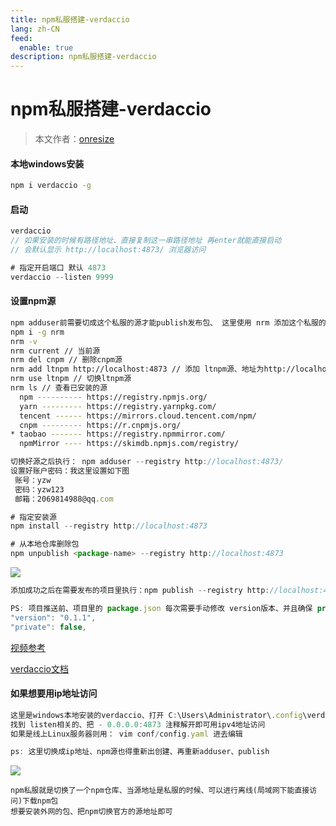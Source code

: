 ```yaml
---
title: npm私服搭建-verdaccio
lang: zh-CN
feed:
  enable: true
description: npm私服搭建-verdaccio
---
```


# npm私服搭建-verdaccio

> 本文作者：[onresize](https://github.com/onresize)

#### 本地windows安装

```bash
npm i verdaccio -g
```

#### 启动

```js
verdaccio
// 如果安装的时候有路径地址、直接复制这一串路径地址 再enter就能直接启动
// 会默认显示 http://localhost:4873/ 浏览器访问

# 指定开启端口 默认 4873
verdaccio --listen 9999
```

#### 设置npm源

```bash
npm adduser前需要切成这个私服的源才能publish发布包、 这里使用 nrm 添加这个私服的源
npm i -g nrm
nrm -v
nrm current // 当前源
nrm del cnpm // 删除cnpm源
nrm add ltnpm http://localhost:4873 // 添加 ltnpm源、地址为http://localhost:4873
nrm use ltnpm // 切换ltnpm源
nrm ls // 查看已安装的源
  npm ---------- https://registry.npmjs.org/
  yarn --------- https://registry.yarnpkg.com/
  tencent ------ https://mirrors.cloud.tencent.com/npm/
  cnpm --------- https://r.cnpmjs.org/
* taobao ------- https://registry.npmmirror.com/
  npmMirror ---- https://skimdb.npmjs.com/registry/
```

```js
切换好源之后执行： npm adduser --registry http://localhost:4873/
设置好账户密码：我这里设置如下图
 账号：yzw
 密码：yzw123
 邮箱：2069814988@qq.com

# 指定安装源
npm install --registry http://localhost:4873

# 从本地仓库删除包
npm unpublish <package-name> --registry http://localhost:4873
```

![](/AA_mdPics/code0015.png)

```js
添加成功之后在需要发布的项目里执行：npm publish --registry http://localhost:4873/ 
```

```js
PS: 项目推送前、项目里的 package.json 每次需要手动修改 version版本、并且确保 private 为 false
"version": "0.1.1",
"private": false,
```

[视频参考](https://www.bilibili.com/video/BV1YY411v7Fq/)

[verdaccio文档](https://verdaccio.org/docs/what-is-verdaccio)

#### 如果想要用ip地址访问

```js
这里是windows本地安装的verdaccio、打开 C:\Users\Administrator\.config\verdaccio\config.yaml 文件
找到 listen相关的、把 - 0.0.0.0:4873 注释解开即可用ipv4地址访问
如果是线上Linux服务器则用： vim conf/config.yaml 进去编辑

ps: 这里切换成ip地址、npm源也得重新出创建、再重新adduser、publish
```

![](/AA_mdPics/code0016.png)

```text
npm私服就是切换了一个npm仓库、当源地址是私服的时候、可以进行离线(局域网下能直接访问)下载npm包
想要安装外网的包、把npm切换官方的源地址即可
```

